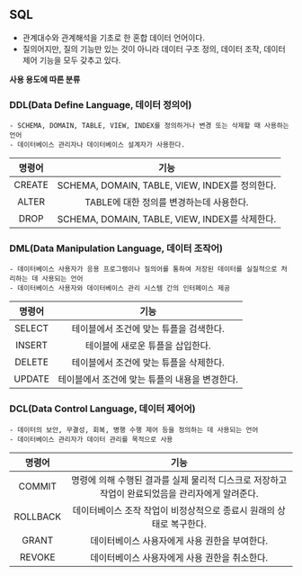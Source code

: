 ## SQL
- 관계대수와 관계해석을 기초로 한 혼합 데이터 언어이다.
- 질의어지만, 질의 기능만 있는 것이 아니라 데이터 구조 정의, 데이터 조작, 데이터 제어 기능을 모두 갖추고 있다.

**사용 용도에 따른 분류**
### DDL(Data Define Language, 데이터 정의어)
~~~
- SCHEMA, DOMAIN, TABLE, VIEW, INDEX를 정의하거나 변경 또는 삭제할 때 사용하는 언어
- 데이터베이스 관리자나 데이터베이스 설계자가 사용한다.
~~~
|명령어|기능|
|:--:|:--:|
|CREATE|SCHEMA, DOMAIN, TABLE, VIEW, INDEX를 정의한다.|
|ALTER|TABLE에 대한 정의를 변경하는데 사용한다.|
|DROP|SCHEMA, DOMAIN, TABLE, VIEW, INDEX를 삭제한다.|
### DML(Data Manipulation Language, 데이터 조작어)
~~~
- 데이터베이스 사용자가 응용 프로그램이나 질의어를 통하여 저장된 데이터를 실질적으로 처리하는 데 사용되는 언어
- 데이터베이스 사용자와 데이터베이스 관리 시스템 간의 인터페이스 제공
~~~
|명령어|기능|
|:--:|:--:|
|SELECT|테이블에서 조건에 맞는 튜플을 검색한다.|
|INSERT|테이블에 새로운 튜플을 삽입한다.|
|DELETE|테이블에서 조건에 맞는 튜플을 삭제한다.|
|UPDATE|테이블에서 조건에 맞는 튜플의 내용을 변경한다.|
### DCL(Data Control Language, 데이터 제어어)
~~~
- 데이터의 보안, 무결성, 회복, 병행 수행 제어 등을 정의하는 데 사용되는 언어
- 데이터베이스 관리자가 데이터 관리를 목적으로 사용
~~~
|명령어|기능|
|:--:|:--:|
|COMMIT|명령에 의해 수행된 결과를 실제 물리적 디스크로 저장하고 작업이 완료되었음을 관리자에게 알려준다.|
|ROLLBACK|데이터베이스 조작 작업이 비정상적으로 종료시 원래의 상태로 복구한다.|
|GRANT|데이터베이스 사용자에게 사용 권한을 부여한다.|
|REVOKE|데이터베이스 사용자에게 사용 권한을 취소한다.|
